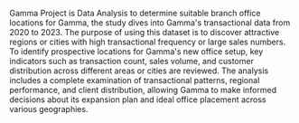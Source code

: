 Gamma Project is Data Analysis to determine suitable branch office locations for Gamma, the study dives into Gamma's transactional data from 2020 to 2023. The purpose of using this dataset is to discover attractive regions or cities with high transactional frequency or large sales numbers. To identify prospective locations for Gamma's new office setup, key indicators such as transaction count, sales volume, and customer distribution across different areas or cities are reviewed.
The analysis includes a complete examination of transactional patterns, regional performance, and client distribution, allowing Gamma to make informed decisions about its expansion plan and ideal office placement across various geographies.
